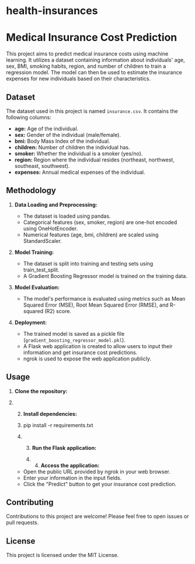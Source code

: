 # health-insurances

# Medical Insurance Cost Prediction

This project aims to predict medical insurance costs using machine learning. It utilizes a dataset containing information about individuals' age, sex, BMI, smoking habits, region, and number of children to train a regression model. The model can then be used to estimate the insurance expenses for new individuals based on their characteristics.

## Dataset

The dataset used in this project is named `insurance.csv`. It contains the following columns:

- **age:** Age of the individual.
- **sex:** Gender of the individual (male/female).
- **bmi:** Body Mass Index of the individual.
- **children:** Number of children the individual has.
- **smoker:** Whether the individual is a smoker (yes/no).
- **region:** Region where the individual resides (northeast, northwest, southeast, southwest).
- **expenses:** Annual medical expenses of the individual.

## Methodology

1. **Data Loading and Preprocessing:**
   - The dataset is loaded using pandas.
   - Categorical features (sex, smoker, region) are one-hot encoded using OneHotEncoder.
   - Numerical features (age, bmi, children) are scaled using StandardScaler.

2. **Model Training:**
   - The dataset is split into training and testing sets using train_test_split.
   - A Gradient Boosting Regressor model is trained on the training data.

3. **Model Evaluation:**
   - The model's performance is evaluated using metrics such as Mean Squared Error (MSE), Root Mean Squared Error (RMSE), and R-squared (R2) score.

4. **Deployment:**
   - The trained model is saved as a pickle file (`gradient_boosting_regressor_model.pkl`).
   - A Flask web application is created to allow users to input their information and get insurance cost predictions.
   - ngrok is used to expose the web application publicly.


## Usage

1. **Clone the repository:**

2. 2. **Install dependencies:**
   3.  pip install -r requirements.txt
  
   4.  3. **Run the Flask application:**
     
       4. 4. **Access the application:**
   - Open the public URL provided by ngrok in your web browser.
   - Enter your information in the input fields.
   - Click the "Predict" button to get your insurance cost prediction.

## Contributing

Contributions to this project are welcome! Please feel free to open issues or pull requests.

## License

This project is licensed under the MIT License.


